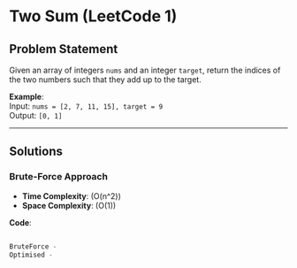# Two Sum (LeetCode 1)

## Problem Statement
Given an array of integers `nums` and an integer `target`, return the indices of the two numbers such that they add up to the target.

**Example**:  
Input: `nums = [2, 7, 11, 15], target = 9`  
Output: `[0, 1]`  

---

## Solutions

### Brute-Force Approach
- **Time Complexity**: \(O(n^2)\)  
- **Space Complexity**: \(O(1)\)  

**Code**:
```python

BruteForce - 
Optimised -

```
